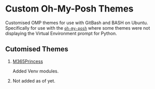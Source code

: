 # Custom Oh-My-Posh Themes

Customised OMP themes for use with GitBash and BASH on Ubuntu.
Specifically for use with the [`oh-my-posh`](https://github.com/JanDeDobbeleer/oh-my-posh) where some themes were not displaying the Virtual Environment prompt for Python.

## Cutomised Themes

1. [M365Princess](https://github.com/JanDeDobbeleer/oh-my-posh/blob/main/themes/M365Princess.omp.json)

    Added Venv modules.

2. Not added as of yet.
